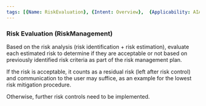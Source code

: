 ```yaml
---
tags: [{Name: RiskEvaluation}, {Intent: Overview},  {Applicability: AIAct}, {Usage Example: default_highrisk}]
---
```


### Risk Evaluation (RiskManagement)

Based on the risk analysis (risk identification + risk estimation), evaluate each estimated risk to determine if they are acceptable or not based on previously identified risk criteria as part of the risk management plan.

If the risk is acceptable, it counts as a residual risk (left after risk control) and communication to the user may suffice, as an example for the lowest risk mitigation procedure.

Otherwise, further risk controls need to be implemented.


